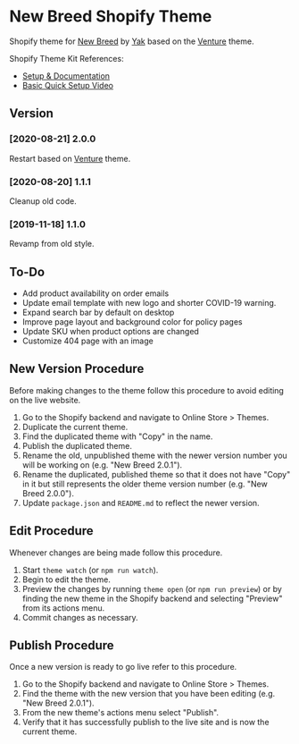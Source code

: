 # New Breed Shopify Theme
Shopify theme for [New Breed](https://newbreedpb.com) by [Yak](https://isaacyakl.com) based on the [Venture](https://themes.shopify.com/themes/venture/styles/snowboards) theme.

Shopify Theme Kit References: 
- [Setup & Documentation](https://shopify.github.io/themekit/)
- [Basic Quick Setup Video](https://www.youtube.com/watch?v=SWqeAM8MCFU)

## Version
### [2020-08-21] 2.0.0
Restart based on [Venture](https://themes.shopify.com/themes/venture/styles/snowboards) theme.
### [2020-08-20] 1.1.1
Cleanup old code.
### [2019-11-18] 1.1.0
Revamp from old style.

## To-Do
- Add product availability on order emails
- Update email template with new logo and shorter COVID-19 warning.
- Expand search bar by default on desktop
- Improve page layout and background color for policy pages
- Update SKU when product options are changed
- Customize 404 page with an image

## New Version Procedure
Before making changes to the theme follow this procedure to avoid editing on the live website.
1. Go to the Shopify backend and navigate to Online Store > Themes.
2. Duplicate the current theme.
2. Find the duplicated theme with "Copy" in the name.
3. Publish the duplicated theme.
4. Rename the old, unpublished theme with the newer version number you will be working on (e.g. "New Breed 2.0.1").
5. Rename the duplicated, published theme so that it does not have "Copy" in it but still represents the older theme version number (e.g. "New Breed 2.0.0").
6. Update `package.json` and `README.md` to reflect the newer version.

## Edit Procedure
Whenever changes are being made follow this procedure.
1. Start `theme watch` (or `npm run watch`).
2. Begin to edit the theme.
8. Preview the changes by running `theme open` (or `npm run preview`) or by finding the new theme in the Shopify backend and selecting "Preview" from its actions menu.
9. Commit changes as necessary.

## Publish Procedure
Once a new version is ready to go live refer to this procedure.
1. Go to the Shopify backend and navigate to Online Store > Themes.
2. Find the theme with the new version that you have been editing (e.g. "New Breed 2.0.1").
3. From the new theme's actions menu select "Publish".
4. Verify that it has successfully publish to the live site and is now the current theme.